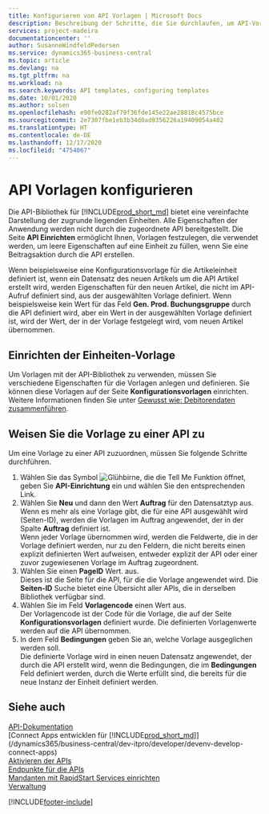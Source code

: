 ```yaml
---
title: Konfigurieren von API Vorlagen | Microsoft Docs
description: Beschreibung der Schritte, die Sie durchlaufen, um API-Vorlagen für Dynamics 365 Business Central zu konfigurieren.
services: project-madeira
documentationcenter: ''
author: SusanneWindfeldPedersen
ms.service: dynamics365-business-central
ms.topic: article
ms.devlang: na
ms.tgt_pltfrm: na
ms.workload: na
ms.search.keywords: API templates, configuring templates
ms.date: 10/01/2020
ms.author: solsen
ms.openlocfilehash: e90fe0282af79f36fde145e22ae28818c4575bce
ms.sourcegitcommit: 2e7307fbe1eb3b34d0ad9356226a19409054a402
ms.translationtype: HT
ms.contentlocale: de-DE
ms.lasthandoff: 12/17/2020
ms.locfileid: "4754067"
---
```

# <a name="configuring-api-templates"></a>API Vorlagen konfigurieren
Die API-Bibliothek für [!INCLUDE[prod_short_md](includes/prod_short.md)] bietet eine vereinfachte Darstellung der zugrunde liegenden Einheiten. Alle Eigenschaften der Anwendung werden nicht durch die zugeordnete API bereitgestellt. Die Seite **API Einrichten** ermöglicht Ihnen, Vorlagen festzulegen, die verwendet werden, um leere Eigenschaften auf eine Einheit zu füllen, wenn Sie eine Beitragsaktion durch die API erstellen. 

Wenn beispielsweise eine Konfigurationsvorlage für die Artikeleinheit definiert ist, wenn ein Datensatz des neuen Artikels um die API Artikel erstellt wird, werden Eigenschaften für den neuen Artikel, die nicht im API-Aufruf definiert sind, aus der ausgewählten Vorlage definiert. Wenn beispielsweise kein Wert für das Feld **Gen. Prod. Buchungsgruppe** durch die API definiert wird, aber ein Wert in der ausgewählten Vorlage definiert ist, wird der Wert, der in der Vorlage festgelegt wird, vom neuen Artikel übernommen. 

## <a name="setting-up-the-entity-template"></a>Einrichten der Einheiten-Vorlage
Um Vorlagen mit der API-Bibliothek zu verwenden, müssen Sie verschiedene Eigenschaften für die Vorlagen anlegen und definieren. Sie können diese Vorlagen auf der Seite **Konfigurationsvorlagen** einrichten. Weitere Informationen finden Sie unter [Gewusst wie: Debitorendaten zusammenführen](admin-use-templates-to-prepare-customer-data-for-migration.md). 

## <a name="assign-the-template-to-an-api"></a>Weisen Sie die Vorlage zu einer API zu

Um eine Vorlage zu einer API zuzuordnen, müssen Sie folgende Schritte durchführen.

1. Wählen Sie das Symbol ![Glühbirne, die die Tell Me Funktion öffnet](media/ui-search/search_small.png "Was möchten Sie tun?"), geben Sie **API-Einrichtung** ein und wählen Sie den entsprechenden Link.
2. Wählen Sie **Neu** und dann den Wert **Auftrag** für den Datensatztyp aus.  
Wenn es mehr als eine Vorlage gibt, die für eine API ausgewählt wird (Seiten-ID), werden die Vorlagen im Auftrag angewendet, der in der Spalte **Auftrag** definiert ist.   
Wenn jeder Vorlage übernommen wird, werden die Feldwerte, die in der Vorlage definiert werden, nur zu den Feldern, die nicht bereits einen explizit definierten Wert aufweisen, entweder explizit der API oder einer zuvor zugewiesenen Vorlage im Auftrag zugeordnent. 
3. Wählen Sie einen **PageID** Wert. aus.  
Dieses ist die Seite für die API, für die die Vorlage angewendet wird. Die **Seiten-ID** Suche bietet eine Übersicht aller APIs, die in derselben Bibliothek verfügbar sind.
4. Wählen Sie im Feld **Vorlagencode** einen Wert aus.  
Der Vorlagencode ist der Code für die Vorlage, die auf der Seite **Konfigurationsvorlagen** definiert wurde. Die definierten Vorlagenwerte werden auf die API übernommen. 
5. In dem Feld **Bedingungen** geben Sie an, welche Vorlage ausgeglichen werden soll.  
Die definierte Vorlage wird in einen neuen Datensatz angewendet, der durch die API erstellt wird, wenn die Bedingungen, die im **Bedingungen** Feld definiert werden, durch die Werte erfüllt sind, die bereits für die neue Instanz der Einheit definiert werden.

## <a name="see-also"></a>Siehe auch
[API-Dokumentation](/dynamics-nav/fin-graph)  
[Connect Apps entwicklen für [!INCLUDE[prod_short_md](includes/prod_short.md)]](/dynamics365/business-central/dev-itpro/developer/devenv-develop-connect-apps)  
[Aktivieren der APIs](/dynamics-nav/enabling-apis-for-dynamics-nav)  
[Endpunkte für die APIs](/dynamics-nav/endpoints-apis-for-dynamics)  
[Mandanten mit RapidStart Services einrichten](admin-set-up-a-company-with-rapidstart.md)  
[Verwaltung](admin-setup-and-administration.md)

[!INCLUDE[footer-include](includes/footer-banner.md)]